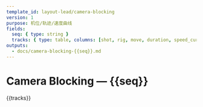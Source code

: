 ```yaml
---
template_id: layout-lead/camera-blocking
version: 1
purpose: 机位/轨迹/速度曲线
fields:
  seq: { type: string }
  tracks: { type: table, columns: [shot, rig, move, duration, speed_curve, notes] }
outputs:
  - docs/camera-blocking-{{seq}}.md
---
```


# Camera Blocking — {{seq}}

{{tracks}}
